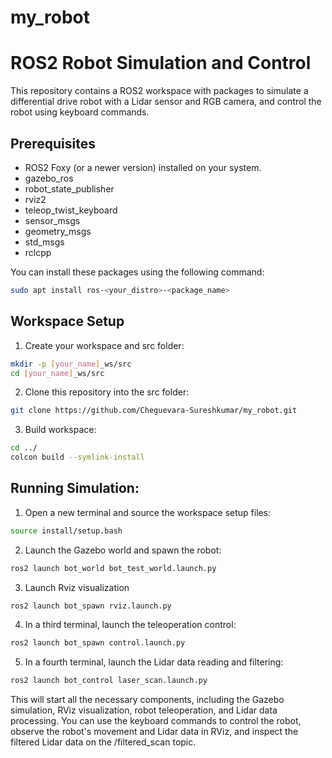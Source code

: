 # my_robot

# ROS2 Robot Simulation and Control
This repository contains a ROS2 workspace with packages to simulate a differential drive robot with a Lidar sensor and RGB camera, and control the robot using keyboard commands.
## Prerequisites
- ROS2 Foxy (or a newer version) installed on your system.
- gazebo_ros
- robot_state_publisher
- rviz2
- teleop_twist_keyboard
- sensor_msgs
- geometry_msgs
- std_msgs
- rclcpp

You can install these packages using the following command:
```bash
sudo apt install ros-<your_distro>-<package_name>
```
## Workspace Setup
1. Create your workspace and src folder:
```bash
mkdir -p [your_name]_ws/src
cd [your_name]_ws/src
```
2. Clone this repository into the src folder:
```bash
git clone https://github.com/Cheguevara-Sureshkumar/my_robot.git
```
3. Build workspace:
```bash
cd ../
colcon build --symlink-install
```
## Running Simulation:
1. Open a new terminal and source the workspace setup files:
```bash
source install/setup.bash
```
2. Launch the Gazebo world and spawn the robot:
```bash
ros2 launch bot_world bot_test_world.launch.py
```
3. Launch Rviz visualization
```bash
ros2 launch bot_spawn rviz.launch.py
```
4. In a third terminal, launch the teleoperation control:
```bash
ros2 launch bot_spawn control.launch.py
```
5. In a fourth terminal, launch the Lidar data reading and filtering:
```bash
ros2 launch bot_control laser_scan.launch.py
```

This will start all the necessary components, including the Gazebo simulation, RViz visualization, robot teleoperation, and Lidar data processing. You can use the keyboard commands to control the robot, observe the robot's movement and Lidar data in RViz, and inspect the filtered Lidar data on the /filtered_scan topic.
